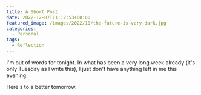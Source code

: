 ```yaml
---
title: A Short Post
date: 2022-12-07T11:12:53+00:00
featured_image: /images/2022/10/the-future-is-very-dark.jpg
categories:
  - Personal
tags:
  - Reflection
---
```


I'm out of words for tonight. In what has been a very long week already (it's only Tuesday as I write this), I just don't have anything left in me this evening.

Here's to a better tomorrow.